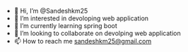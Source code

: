 - 👋 Hi, I’m @Sandeshkm25
- 👀 I’m interested in devoloping web application
- 🌱 I’m currently learning spring boot
- 💞️ I’m looking to collaborate on devolping web application
- 📫 How to reach me sandeshkm25@gmail.com

<!---
Sandeshkm25/Sandeshkm25 is a ✨ special ✨ repository because its `README.md` (this file) appears on your GitHub profile.
You can click the Preview link to take a look at your changes.
--->
